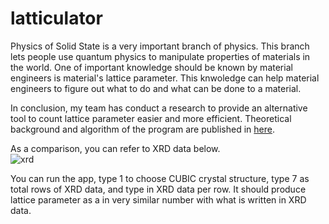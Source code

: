 # latticulator

Physics of Solid State is a very important branch of physics. This branch lets people use quantum physics to manipulate properties of materials in the world. One of important knowledge should be known by material engineers is material's lattice parameter. This knwoledge can help material engineers to figure out what to do and what can be done to a material. <br>

In conclusion, my team has conduct a research to provide an alternative tool to count lattice parameter easier and more efficient. Theoretical background and algorithm of the program are published in [here](https://iopscience.iop.org/article/10.1088/1742-6596/2019/1/012070). <br>

As a comparison, you can refer to XRD data below. <br>
![xrd](https://user-images.githubusercontent.com/99194827/172378726-42a3efd3-e2b0-4514-ab7c-834d3b2aa3a0.jpg) <br>

You can run the app, type 1 to choose CUBIC crystal structure, type 7 as total rows of XRD data, and type in XRD data per row. It should produce lattice parameter as a in very similar number with what is written in XRD data.
